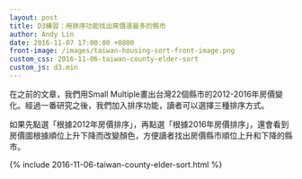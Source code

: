```yaml
---
layout: post
title: D3練習：用排序功能找出房價漲最多的縣市
author: Andy Lin
date: 2016-11-07 17:00:00 +0800
front-image: /images/taiwan-housing-sort-front-image.png
custom_css: 2016-11-06-taiwan-county-elder-sort
custom_js: d3.min
---
```


在之前的文章，我們用Small Multiple畫出台灣22個縣市的2012-2016年房價變化。經過一番研究之後，我們加入排序功能，讀者可以選擇三種排序方式。

<!-- more -->

如果先點選「根據2012年房價排序」，再點選「根據2016年房價排序」，還會看到房價圖根據順位上升下降而改變顏色，方便讀者找出房價縣市順位上升和下降的縣市。

{% include 2016-11-06-taiwan-county-elder-sort.html %}
